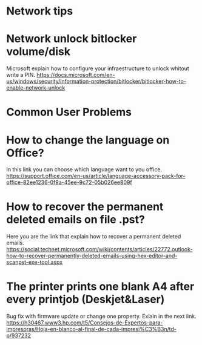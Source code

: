 
# Network tips

# Network unlock bitlocker volume/disk

Microsoft explain how to configure your infraestructure to unlock whitout write a PIN.
https://docs.microsoft.com/en-us/windows/security/information-protection/bitlocker/bitlocker-how-to-enable-network-unlock

# Common User Problems

# How to change the language on Office?

In this link you can choose which language want to you office.
https://support.office.com/en-us/article/language-accessory-pack-for-office-82ee1236-0f9a-45ee-9c72-05b026ee809f

# How to recover the permanent deleted emails on file .pst?

Here you are the link that explain how to recover a permanent deleted emails.
https://social.technet.microsoft.com/wiki/contents/articles/22772.outlook-how-to-recover-permanently-deleted-emails-using-hex-editor-and-scanpst-exe-tool.aspx

# The printer prints one blank A4 after every printjob (Deskjet&Laser)

Bug fix with firmware update or change one property. Exlain in the next link.
https://h30467.www3.hp.com/t5/Consejos-de-Expertos-para-impresoras/Hoja-en-blanco-al-final-de-cada-impresi%C3%B3n/td-p/937232
